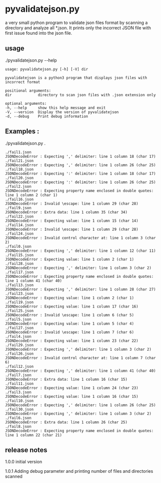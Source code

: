 # pyvalidatejson.py

a very small python program to validate json files format by scanning a directory and analyze all \*.json.
It prints only the incorrect JSON file with first issue found into the json file.

## usage

./pyvalidatejson.py --help

    usage: pyvalidatejson.py [-h] [-V] dir

    pyvalidatejson is a python3 program that displays json files with incorrect format

    positional arguments:
    dir            directory to scan json files with .json extension only

    optional arguments:
    -h, --help     show this help message and exit
    -V, --version  Display the version of pyvalidatejson
    -d, --debug    Print debug information

## Examples :

./pyvalidatejson.py .

    ./fail1.json
    JSONDecodeError : Expecting ',' delimiter: line 1 column 18 (char 17)
    ./fail21.json
    JSONDecodeError : Expecting ',' delimiter: line 1 column 26 (char 25)
    ./fail18.json
    JSONDecodeError : Expecting ':' delimiter: line 1 column 18 (char 17)
    ./fail20.json
    JSONDecodeError : Expecting ':' delimiter: line 1 column 26 (char 25)
    ./fail2.json
    JSONDecodeError : Expecting property name enclosed in double quotes: line 1 column 2 (char 1)
    ./fail16.json
    JSONDecodeError : Invalid \escape: line 1 column 29 (char 28)
    ./fail9.json
    JSONDecodeError : Extra data: line 1 column 35 (char 34)
    ./fail22.json
    JSONDecodeError : Expecting value: line 1 column 15 (char 14)
    ./fail14.json
    JSONDecodeError : Invalid \escape: line 1 column 29 (char 28)
    ./fail24.json
    JSONDecodeError : Invalid control character at: line 1 column 3 (char 2)
    ./fail0.json
    JSONDecodeError : Expecting ',' delimiter: line 1 column 12 (char 11)
    ./fail15.json
    JSONDecodeError : Expecting value: line 1 column 2 (char 1)
    ./fail28.json
    JSONDecodeError : Expecting ',' delimiter: line 1 column 3 (char 2)
    ./fail17.json
    JSONDecodeError : Expecting property name enclosed in double quotes: line 1 column 41 (char 40)
    ./fail13.json
    JSONDecodeError : Expecting ',' delimiter: line 1 column 28 (char 27)
    ./fail23.json
    JSONDecodeError : Expecting value: line 1 column 2 (char 1)
    ./fail19.json
    JSONDecodeError : Expecting value: line 1 column 17 (char 16)
    ./fail25.json
    JSONDecodeError : Invalid \escape: line 1 column 6 (char 5)
    ./fail5.json
    JSONDecodeError : Expecting value: line 1 column 5 (char 4)
    ./fail27.json
    JSONDecodeError : Invalid \escape: line 1 column 7 (char 6)
    ./fail4.json
    JSONDecodeError : Expecting value: line 1 column 23 (char 22)
    ./fail29.json
    JSONDecodeError : Expecting ',' delimiter: line 1 column 3 (char 2)
    ./fail26.json
    JSONDecodeError : Invalid control character at: line 1 column 7 (char 6)
    ./fail12.json
    JSONDecodeError : Expecting ',' delimiter: line 1 column 41 (char 40)
    ./fail7.json
    JSONDecodeError : Extra data: line 1 column 16 (char 15)
    ./fail11.json
    JSONDecodeError : Expecting value: line 1 column 24 (char 23)
    ./fail3.json
    JSONDecodeError : Expecting value: line 1 column 16 (char 15)
    ./fail10.json
    JSONDecodeError : Expecting ',' delimiter: line 1 column 26 (char 25)
    ./fail30.json
    JSONDecodeError : Expecting ',' delimiter: line 1 column 3 (char 2)
    ./fail6.json
    JSONDecodeError : Extra data: line 1 column 26 (char 25)
    ./fail8.json
    JSONDecodeError : Expecting property name enclosed in double quotes: line 1 column 22 (char 21)

## release notes

1.0.0   initial version

1.0.1   Adding debug parameter and printing number of files and directories scanned